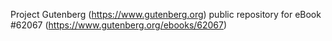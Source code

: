 Project Gutenberg (https://www.gutenberg.org) public repository for eBook #62067 (https://www.gutenberg.org/ebooks/62067)
